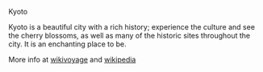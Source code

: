 Kyoto

Kyoto is a beautiful city with a rich history; experience the culture and see the cherry blossoms, as well as many of the historic sites throughout the city. It is an enchanting place to be.

More info at [wikivoyage](https://en.wikivoyage.org/wiki/Kyoto) and [wikipedia](https://en.wikipedia.org/wiki/Kyoto)